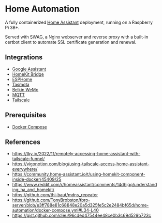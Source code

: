# Home Automation

A fully containerized [Home Assistant](https://www.home-assistant.io/) deployment, running on a Raspberry Pi 3B+.

Served with [SWAG](https://github.com/linuxserver/docker-swag), a Nginx webserver and reverse proxy with a built-in certbot client to automate SSL certificate generation and renewal.

## Integrations

- [Google Assistant](https://www.home-assistant.io/integrations/google_assistant/)
- [HomeKit Bridge](https://www.home-assistant.io/integrations/homekit/)
- [ESPHome](https://www.home-assistant.io/integrations/esphome/)
- [Tasmota](https://www.home-assistant.io/integrations/tasmota/)
- [Belkin WeMo](https://www.home-assistant.io/integrations/wemo/)
- [MQTT](https://www.home-assistant.io/integrations/mqtt/)
- [Tailscale](https://www.home-assistant.io/integrations/tailscale/)

## Prerequisites

- [Docker Compose](https://docs.docker.com/compose/)

## References

- https://tky.io/2022/11/remotely-accessing-home-assistant-with-tailscale-funnel/
- https://vigonotion.com/blog/using-tailscale-access-home-assistant-everywhere/
- https://community.home-assistant.io/t/using-homekit-component-inside-docker/45409/25
- https://www.reddit.com/r/homeassistant/comments/14dhjgq/understanding_ha_and_homekit/
- https://github.com/thi-baut/mdns_repeater
- https://github.com/TonyBrobston/tbro-server/blob/e3ff788e81c68848e20a5d325fe5c2e2484bf65d/home-automation/docker-compose.yml#L34-L40
- https://gist.github.com/dieu/96cded47544ee48ce0b3c69d529b723c
